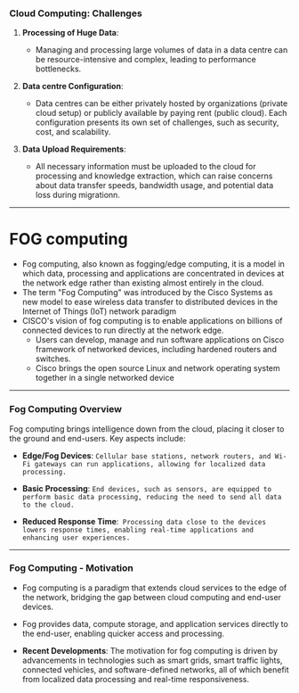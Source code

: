 ### Cloud Computing: Challenges

1. **Processing of Huge Data**:
   - Managing and processing large volumes of data in a data centre can be resource-intensive and complex, leading to performance bottlenecks.

2. **Data centre Configuration**:
   - Data centres can be either privately hosted by organizations (private cloud setup) or publicly available by paying rent (public cloud). Each configuration presents its own set of challenges, such as security, cost, and scalability.

3. **Data Upload Requirements**:
   - All necessary information must be uploaded to the cloud for processing and knowledge extraction, which can raise concerns about data transfer speeds, bandwidth usage, and potential data loss during migrationn.


---

# FOG computing

- Fog computing, also known as fogging/edge computing, it is a model in which data, processing and applications are concentrated in devices at the network edge rather than existing almost entirely in the cloud.
- The term "Fog Computing" was introduced by the Cisco Systems as new model to ease wireless data transfer to distributed devices in the Internet of Things (IoT) network paradigm
- CISCO's vision of fog computing is to enable applications on billions of connected devices to run directly at the network edge.
  - Users can develop, manage and run software applications on Cisco framework of networked devices, including hardened routers  and     switches.
  - Cisco brings the open source Linux and network operating system together in a single networked device


---

### Fog Computing Overview

Fog computing brings intelligence down from the cloud, placing it closer to the ground and end-users. Key aspects include:

- **Edge/Fog Devices**:    `Cellular base stations, network routers, and Wi-Fi gateways can run applications, allowing for localized data processing.`

- **Basic Processing**: `End devices, such as sensors, are equipped to perform basic data processing, reducing the need to send all data to the cloud.`

- **Reduced Response Time**:` Processing data close to the devices lowers response times, enabling real-time applications and enhancing user experiences.`


----
### Fog Computing - Motivation

-  Fog computing is a paradigm that extends cloud services to the edge of the network, bridging the gap between cloud computing and end-user devices.

- Fog provides data, compute storage, and application services directly to the end-user, enabling quicker access and processing.

- **Recent Developments**: The motivation for fog computing is driven by advancements in technologies such as smart grids, smart traffic lights, connected vehicles, and software-defined networks, all of which benefit from localized data processing and real-time responsiveness.

